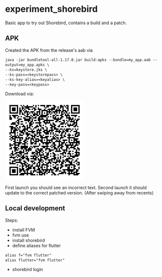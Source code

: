 # experiment_shorebird

Basic app to try out Shorebird, contains a build and a patch.

## APK

Created the APK from the release's aab via 
```
java -jar bundletool-all-1.17.0.jar build-apks --bundle=my_app.aab --output=my_app.apks \
--ks=keystore.jks \
--ks-pass=<keystorepass> \
--ks-key-alias=<keyalias> \
--key-pass=<keypass>
```

Download via:

![QR Code for APK](download_qr.jpg)

First launch you should see an incorrect text. Second launch it should update to the correct patched version. (After swiping away from recents)

## Local development

Steps:
 - install FVM
 - fvm use
 - install shorebird
 - define aliases for flutter
```
alias f="fvm flutter"
alias flutter="fvm flutter"
```
 - shorebird login

